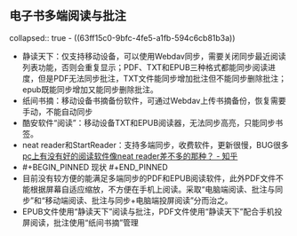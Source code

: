## 电子书多端阅读与批注
collapsed:: true
	- ((63ff15c0-9bfc-4fe5-a1fb-594c6cb81b3a))
- 静读天下：仅支持移动设备，可以使用Webdav同步，需要关闭同步最近阅读列表功能，否则会重复显示；PDF、TXT和EPUB三种格式都能同步阅读进度，但是PDF无法同步批注，TXT文件能同步增加批注但不能同步删除批注；epub既能同步增加又能同步删除批注。
- 纸间书摘：移动设备书摘备份软件，可通过Webdav上传书摘备份，恢复需要手动，不能自动同步
- 酷安软件“阅读”：移动设备TXT和EPUB阅读器，无法同步高亮，只能同步书签。
- neat reader和StartReader：支持多端同步，收费软件，更新很慢，BUG很多 [pc上有没有好的阅读软件像neat reader差不多的那种？ - 知乎](https://www.zhihu.com/question/264612982/answer/941714759?utm_campaign=&utm_medium=social&utm_oi=903663640190803968&utm_psn=1691923042773712896&utm_source=cn.ticktick.task)
- #+BEGIN_PINNED
  现状
  #+END_PINNED
- 目前没有较方便的能满足多端同步的PDF和EPUB阅读软件，此外PDF文件不能根据屏幕自适应缩放，不方便在手机上阅读。采取“电脑端阅读、批注与同步”和“移动端阅读、批注与同步+电脑端投屏阅读”分而治之。
- EPUB文件使用“静读天下”阅读与批注，PDF文件使用“静读天下”配合手机投屏阅读，批注使用“纸间书摘”管理